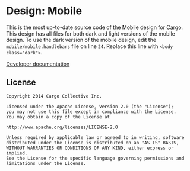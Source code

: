 Design: Mobile
=======

This is the most up-to-date source code of the Mobile design for [Cargo](http://cargocollective.com). This design has all files for both dark and light versions of the mobile design. To use the dark version of the mobile design, edit the `mobile/mobile.handlebars` file on line `24`. Replace this line with `<body class="dark">`.

[Developer documentation](http://cargocollective.com/developers/documentation)

License
-------
    Copyright 2014 Cargo Collective Inc.

	Licensed under the Apache License, Version 2.0 (the "License");
	you may not use this file except in compliance with the License.
	You may obtain a copy of the License at

	http://www.apache.org/licenses/LICENSE-2.0

	Unless required by applicable law or agreed to in writing, software
	distributed under the License is distributed on an "AS IS" BASIS,
	WITHOUT WARRANTIES OR CONDITIONS OF ANY KIND, either express or implied.
	See the License for the specific language governing permissions and
	limitations under the License.